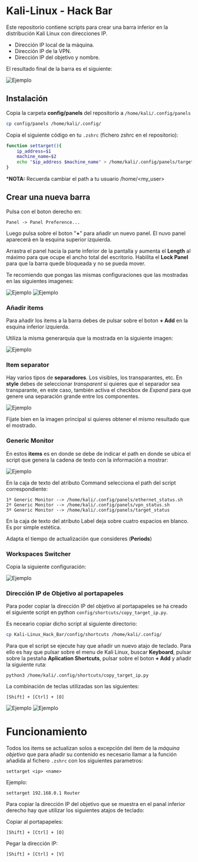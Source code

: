 # Kali-Linux - Hack Bar
Este repositorio contiene scripts para crear una barra inferior en la distribución Kali Linux con direcciones IP.
* Dirección IP local de la máquina.
* Dirección IP de la VPN.
* Dirección IP del objetivo y nombre.

El resultado final de la barra es el siguiente:

![Ejemplo](https://github.com/blogNetting/Kali-Linux_Hack_Bar/blob/main/images/bar.png)

## Instalación
Copia la carpeta **config/panels** del repositorio a `/home/kali/.config/panels`
```bash
cp config/panels /home/kali/.config/
```

Copia el siguiente código en tu `.zshrc` (fichero zshrc en el repositorio):

```bash
function settarget(){
    ip_address=$1
    machine_name=$2
    echo "$ip_address $machine_name" > /home/kali/.config/panels/target
}
```

***NOTA:** Recuerda cambiar el path a tu usuario /home/<my_user>

## Crear una nueva barra
Pulsa con el boton derecho en:
```
Panel -> Panel Preference...
```

Luego pulsa sobre el boton "**+**" para añadir un nuevo panel.
El nuvo panel aparecerá en la esquina superior izquierda.

Arrastra el panel hacia la parte inferior de la pantalla y aumenta el **Length** al máximo para que ocupe el ancho total del escritorio.
Habilita el **Lock Panel** para que la barra quede bloqueada y no se pueda mover.

Te recomiendo que pongas las mismas configuraciones que las mostradas en las siguientes imagenes:

![Ejemplo](https://raw.githubusercontent.com/blogNetting/Kali-Linux_Hack_Bar/main/images/second_panel_1.png)
![Ejemplo](https://raw.githubusercontent.com/blogNetting/Kali-Linux_Hack_Bar/main/images/second_panel_2.png)


### Añadir items
Para añadir los items a la barra debes de pulsar sobre el boton **+ Add** en la esquina inferior izquierda.

Utiliza la misma generarquia que la mostrada en la siguiente imagen:

![Ejemplo](https://raw.githubusercontent.com/blogNetting/Kali-Linux_Hack_Bar/main/images/second_panel_3.png)

### Item separator
Hay varios tipos de **separadores**. Los visibles, los transparantes, etc. En **style** debes de seleccionar *transparent* si quieres que el separador sea transparante, en este caso, también activa el checkbox de *Expand* para que genere una separación grande entre los componentes.

![Ejemplo](https://raw.githubusercontent.com/blogNetting/Kali-Linux_Hack_Bar/main/images/separator.png)

Fijate bien en la imagen principal si quieres obtener el mismo resultado que el mostrado.

### Generic Monitor
En estos **items** es en donde se debe de indicar el path en donde se ubica el script que genera la cadena de texto con la información a mostrar:

![Ejemplo](https://raw.githubusercontent.com/blogNetting/Kali-Linux_Hack_Bar/main/images/generic_monitor.png)

En la caja de texto del atributo Command selecciona el path del script correspondiente:

```
1º Generic Monitor --> /home/kali/.config/panels/ethernet_status.sh
2º Generic Monitor --> /home/kali/.config/panels/vpn_status.sh
3º Generic Monitor --> /home/kali/.config/panels/target_status
```

En la caja de texto del atributo Label deja sobre cuatro espacios en blanco. Es por simple estética.

Adapta el tiempo de actualización que consideres (**Periods**)


### Workspaces Switcher
Copia la siguiente configuración:

![Ejemplo](https://raw.githubusercontent.com/blogNetting/Kali-Linux_Hack_Bar/main/images/workspace.png)

### Dirección IP de Objetivo al portapapeles
Para poder copiar la dirección IP del objetivo al portapapeles se ha creado el siguiente script en python `config/shortcuts/copy_target_ip.py`.

Es neceario copiar dicho script al siguiente directorio:

```bash
cp Kali-Linux_Hack_Bar/config/shortcuts /home/kali/.config/
```

Para que el script se ejecute hay que añadir un nuevo atajo de teclado. Para ello es hay que pulsar sobre el menu de Kali Linux, buscar **Keyboard**, pulsar sobre la pestaña **Aplication Shortcuts**, pulsar sobre el boton **+ Add** y añadir la siguiente ruta:

```
python3 /home/kali/.config/shortcuts/copy_target_ip.py
```

La combinación de teclas utilizadas son las siguientes:

```
[Shift] + [Ctrl] + [O]
```

![Ejemplo](https://raw.githubusercontent.com/blogNetting/Kali-Linux_Hack_Bar/main/images/shortcuts_1.png)
![Ejemplo](https://raw.githubusercontent.com/blogNetting/Kali-Linux_Hack_Bar/main/images/shortcuts_2.png)


# Funcionamiento
Todos los items se actualizan solos a excepción del item de la *máquina objetivo* que para añadir su contenido es necesario llamar a la función añadida al fichero `.zshrc` con los siguientes parametros:

```
settarget <ip> <name>
```

Ejemplo:


```
settarget 192.168.0.1 Router
```

Para copiar la dirección IP del objetivo que se muestra en el panal inferior derecho hay que utilizar los siguientes atajos de teclado:

Copiar al portapapeles:

```
[Shift] + [Ctrl] + [O]
```

Pegar la dirección IP:
```
[Shift] + [Ctrl] + [V]
```



